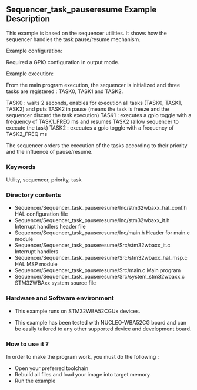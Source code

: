 ## <b>Sequencer_task_pauseresume Example Description</b>

This example is based on the sequencer utilities. It shows how the sequencer handles the task pause/resume mechanism.

Example configuration:

Required a GPIO configuration in output mode.

Example execution:

From the main program execution, the sequencer is initialized and three tasks are registered : TASK0, TASK1 and TASK2.

TASK0 : waits 2 seconds, enables for execution all tasks (TASK0, TASK1, TASK2) and puts TASK2 in pause
(means the task is freeze and the sequencer discard the task execution)
TASK1 : executes a gpio toggle with a frequency of TASK1_FREQ ms and resumes TASK2 (allow sequencer to
execute the task)
TASK2 : executes a gpio toggle with a frequency of TASK2_FREQ ms

The sequencer orders the execution of the tasks according to their priority and the influence of pause/resume.

### <b>Keywords</b>

Utility, sequencer, priority, task

### <b>Directory contents</b>

  - Sequencer/Sequencer_task_pauseresume/Inc/stm32wbaxx_hal_conf.h    HAL configuration file
  - Sequencer/Sequencer_task_pauseresume/Inc/stm32wbaxx_it.h          Interrupt handlers header file
  - Sequencer/Sequencer_task_pauseresume/Inc/main.h                   Header for main.c module
  - Sequencer/Sequencer_task_pauseresume/Src/stm32wbaxx_it.c          Interrupt handlers
  - Sequencer/Sequencer_task_pauseresume/Src/stm32wbaxx_hal_msp.c     HAL MSP module
  - Sequencer/Sequencer_task_pauseresume/Src/main.c                   Main program
  - Sequencer/Sequencer_task_pauseresume/Src/system_stm32wbaxx.c      STM32WBAxx system source file

### <b>Hardware and Software environment</b>

  - This example runs on STM32WBA52CGUx devices.

  - This example has been tested with NUCLEO-WBA52CG board and can be
    easily tailored to any other supported device and development board.

### <b>How to use it ?</b>

In order to make the program work, you must do the following :

 - Open your preferred toolchain
 - Rebuild all files and load your image into target memory
 - Run the example

